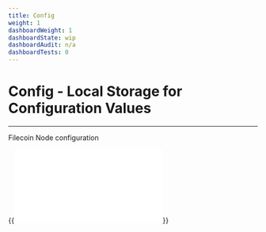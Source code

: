 ```yaml
---
title: Config
weight: 1
dashboardWeight: 1
dashboardState: wip
dashboardAudit: n/a
dashboardTests: 0
---
```


# Config - Local Storage for Configuration Values
---

Filecoin Node configuration

{{<embed src="config.id" lang="go" >}}
